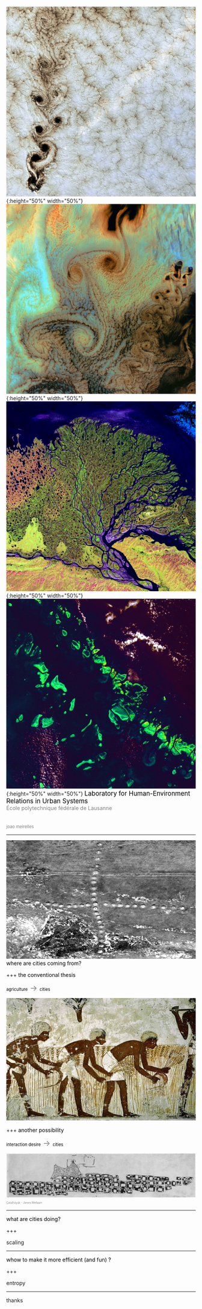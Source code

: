 
![env4](pics/env4.jpg){:height="50%" width="50%"}
![env1](pics/env1.jpg){:height="50%" width="50%"}
![env2](pics/env2.jpg){:height="50%" width="50%"}
![env5](pics/env5.jpg){:height="50%" width="50%"}
<span style="color:black; font-size: 1.2em;">Laboratory for Human-Environment Relations in Urban Systems</span>
<br>
<span style="color:gray; font-size: 1em;">École polytechnique fédérale de Lausanne</span>


<br>
<span style="color:gray; font-size: 0.8em;">joao meirelles</span>

---
![ancient1](pics/ancient2_nasa.jpg)
<span style="color:black; font-size: 1em;">where are cities coming from?</span>
<br>

+++
<span style="color:black; font-size: 1em;">the conventional thesis</span>
<br>


<span style="color:black; font-size: 0.8em;">agriculture</span><span style="color:grey; font-size: 1.5em;">   ->   </span><span style="color:black; font-size: 0.8em;">cities</span>

![agriculture](pics/agriculture.jpg)


+++
<span style="color:black; font-size: 1em;">another possibility</span>
<br>

<span style="color:black; font-size: 0.8em;">interaction desire</span><span style="color:grey; font-size: 1.5em;">   ->   </span><span style="color:black; font-size: 0.8em;">cities</span>

![ancient1](pics/catal_map_1964.png)
<span style="color:grey; font-size: 0.5em;">   Çatalhöyük - James Mellaart   </span>


---

<span style="color:black; font-size: 1em;">what are cities doing?</span>
<br>

+++

scaling

---

<span style="color:black; font-size: 1em;">whow to make it more efficient (and fun) ?</span>
<br>

+++

entropy

---
thanks
